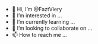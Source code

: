 - 👋 Hi, I’m @FaztViery
- 👀 I’m interested in ...
- 🌱 I’m currently learning ...
- 💞️ I’m looking to collaborate on ...
- 📫 How to reach me ...

<!---
FaztViery/FaztViery is a ✨ special ✨ repository because its `README.md` (this file) appears on your GitHub profile.
You can click the Preview link to take a look at your changes.
--->
